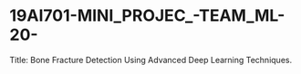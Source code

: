 # 19AI701-MINI_PROJEC_-TEAM_ML-20-
Title: Bone Fracture Detection Using Advanced Deep Learning Techniques.
